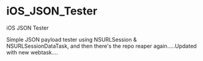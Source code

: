 # iOS_JSON_Tester
iOS JSON Tester

Simple JSON payload tester using NSURLSession & NSURLSessionDataTask, and then
there's the repo reaper again.....Updated with new webtask....
